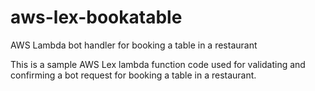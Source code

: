 # aws-lex-bookatable
AWS Lambda bot handler for booking a table in a restaurant

This is a sample AWS Lex lambda function code used for validating and confirming a bot request for booking a table in a restaurant. 
